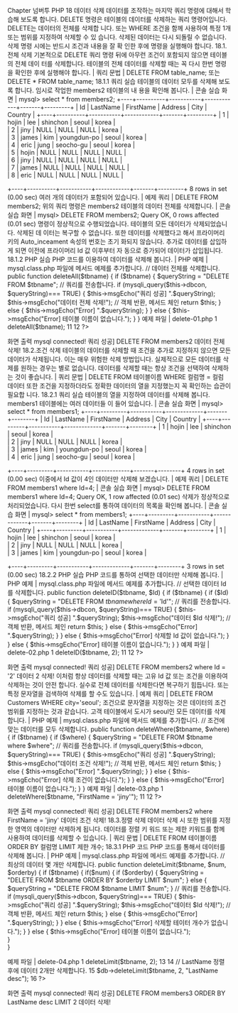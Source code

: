 
Chapter 
넘버투 PHP 
18 
데이터 삭제 
데이터를 조작하는 마지막 쿼리 명령에 대해서 학습해 보도록 합니다. DELETE 명령은 테이블의 데이터를 삭제하는 쿼리 명령어입니다. DELETE는 데이터의 전체를 삭제합 니다. 또는 WHERE 조건을 함께 사용하여 특정 1개 또는 범위를 지정하여 삭제할 수 있 습니다. 
삭제된 데이터는 다시 되돌릴 수 없습니다. 삭제 명령 시에는 반드시 조건과 내용을 잘 확 인한 후에 명령을 실행해야 합니다. 
18.1.전체 삭제 
기본적으로 DELETE 쿼리 명령 뒤에 아무런 조건이 포함되지 않으면 테이블의 전체 데이 터를 삭제합니다. 테이블의 전체 데이터를 삭제할 때는 꼭 다시 한번 명령을 확인한 후에 실행해야 합니다. 
| 쿼리 문법 | 
DELETE FROM table_name; 또는 
DELETE * FROM table_name; 
18.1.1 쿼리 실습 
테이블의 데이터 모두를 삭제해 보도록 합니다. 임시로 작업한 members2 테이블의 내 
용을 확인해 봅니다. 
| 콘솔 실습 화면 | 
mysql> select * from members2; +----+----------+-----------+------------+-------+---------+ | Id | LastName | FirstName | Address    | City | Country | +----+----------+-----------+------------+-------+---------+ 
| 1 | hojin  | lee  | shinchon  | seoul | korea  |  
| 2 | jiny  | NULL  | NULL  | NULL | korea  |  
| 3 | james  | kim  | youngdun-po | seoul | korea  |  
| 4 | eric  | jung  | seocho-gu  | seoul | korea  |  
| 5 | hojin  | NULL  | NULL  | NULL | NULL  |  
| 6 | jiny  | NULL  | NULL  | NULL | NULL  |  
| 7 | james  | NULL  | NULL  | NULL | NULL  |  
| 8 | eric  | NULL  | NULL  | NULL | NULL  |  

+----+----------+-----------+------------+-------+---------+ 8 rows in set (0.00 sec) 
여러 개의 데이터가 포함되어 있습니다. 
| 예제 쿼리 | 
DELETE FROM members2; 
위의 쿼리 명령은 members2 테이블의 데이터 전체를 삭제합니다. 
| 콘솔 실습 화면 | 
mysql> DELETE FROM members2; Query OK, 0 rows affected (0.01 sec) 
명령이 정상적으로 수행되었습니다. 테이블의 모든 데이터가 삭제되었습니다. 삭제된 데 이터는 복구할 수 없습니다. 
또한 데이터를 삭제했다고 해서 프라이머리 키의 Auto_inceament 속성의 번호는 초기 화되지 않습니다. 추가로 데이터를 삽입하게 되면 이전에 프라이머리 Id 값 이후부터 자 동으로 증가되어 데이터가 삽입됩니다. 
18.1.2 PHP 실습 
PHP 코드를 이용하여 데이터를 삭제해 봅니다. 
| PHP 예제 | 
mysql.class.php 파일에 메서드 예제를 추가합니다. 
// 데이터 전체를 삭제합니다. public function deleteAll($tbname) { 
if ($tbname) { $queryString = "DELETE FROM $tbname"; 
// 쿼리를 전송합니다. 
if (mysqli_query($this->dbcon, $queryString)=== TRUE) { $this->msgEcho("쿼리 성공] ".$queryString); $this->msgEcho("데이터 전체 삭제!"); 
// 객체 반환, 메서드 체인 return $this; 
} else { $this->msgEcho("Error] ".$queryString); } 
} else { $this->msgEcho("Error] 테이블 이름이 없습니다."); } } 
예제 파일 | delete-01.php 
1  <?php  
2  
3  include "dbinfo.php";  
4  include "mysql.class.php";  
5  
6  // ++ Mysqli DB 연결.  
7  $db = new JinyMysql();  
8  
9  $tbname = "members2";  
10  $db->deleteAll($tbname);  
11  
12  ?>  

화면 출력 
mysql connected! 쿼리 성공] DELETE FROM members2 데이터 전체 삭제! 
18.2.조건 삭제 
테이블의 데이터를 삭제할 때 조건을 추가로 지정하지 않으면 모든 데이터가 삭제됩니다. 이는 매우 위험한 삭제 방법입니다. 
실제적으로 모든 데이터를 삭제를 원하는 경우는 별로 없습니다. 데이터를 삭제할 때는 
항상 조건을 선택하여 삭제하는 것이 좋습니다. 
| 쿼리 문법 | 
DELETE FROM 테이블이름 WHERE 컬럼명 = 컬럼 데이터 
또한 조건을 지정하더라도 정확한 데이터의 열을 지정했는지 꼭 확인하는 습관이 필요합 
니다. 
18.2.1 쿼리 실습 
테이블의 열을 지정하여 데이터를 삭제해 봅니다. members1 테이블에는 여러 데이터들 
이 들어 있습니다. 
| 콘솔 실습 화면 | 
mysql> select * from members1; +----+---------+-----------+-------------+-------+--------+ | Id | LastName | FirstName | Address | City | Country | +----+---------+-----------+-------------+-------+--------+ 
| 1 | hojin  | lee  | shinchon   | seoul | korea   |  
| 2 | jiny  | NULL  | NULL  | NULL | korea  |  
| 3 | james  | kim   | youngdun-po | seoul | korea   |  
| 4 | eric  | jung  | seocho-gu   | seoul | korea    |  

+----+---------+-----------+-------------+-------+--------+ 4 rows in set (0.00 sec) 
이중에서 Id 값이 4인 데이터만 삭제해 보겠습니다. 
| 예제 쿼리 | 
DELETE FROM members1 where Id=4; 
| 콘솔 실습 화면 | 
mysql> DELETE FROM members1 where Id=4; Query OK, 1 row affected (0.01 sec) 
삭제가 정상적으로 처리되었습니다. 다시 한번 select를 통하여 데이터의 목록을 확인해 
봅니다. 
| 콘솔 실습 화면 | 
mysql> select * from members1; +----+---------+-----------+-------------+-------+--------+ | Id | LastName | FirstName | Address | City | Country | +----+---------+-----------+-------------+-------+--------+ 
| 1 | hojin  | lee  | shinchon   | seoul | korea   |  
| 2 | jiny  | NULL  | NULL  | NULL | korea  |  
| 3 | james  | kim   | youngdun-po | seoul | korea   |  

+----+---------+-----------+-------------+-------+--------+ 3 rows in set (0.00 sec) 
18.2.2 PHP 실습 
PHP 코드를 통하여 선택한 데이터만 삭제해 봅니다. 
| PHP 예제 | 
mysql.class.php 파일에 메서드 예제를 추가합니다. 
// 선택한 데이터 Id를 삭제합니다. public function deleteID($tbname, $Id) { 
if ($tbname) { 
if ($Id) { 
$queryString = "DELETE FROM $tbname where Id = '$Id'"; 
// 쿼리를 전송합니다. 
if (mysqli_query($this->dbcon, $queryString)=== TRUE) { $this->msgEcho("쿼리 성공] ".$queryString); $this->msgEcho("데이터 $Id 삭제!"); 
// 객체 반환, 메서드 체인 return $this; 
} else { $this->msgEcho("Error] ".$queryString); } 
} else { $this->msgEcho("Error] 삭제할 Id 값이 없습니다."); } 
} else { $this->msgEcho("Error] 테이블 이름이 없습니다."); } } 
예제 파일 | delete-02.php 
1  <?php  
2  
3  include "dbinfo.php";  
4  include "mysql.class.php";  
5  
6  // ++ Mysqli DB 연결.  
7  $db = new JinyMysql();  
8  
9  $tbname = "members2";  
10  $db->deleteID($tbname, 2);  
11  
12  ?>  

화면 출력 
mysql connected! 쿼리 성공] DELETE FROM members2 where Id = '2' 데이터 2 삭제! 
이처럼 항상 데이터를 삭제할 때는 고유 Id 값 또는 조건을 이용하여 삭제하는 것이 안전 
합니다. 실수로 전체 데이터를 삭제한다면 복구하기 힘듭니다. 
또는 특정 문자열을 검색하여 삭제를 할 수도 있습니다. 
| 예제 쿼리 | 
DELETE FROM Customers WHERE city='seoul'; 
조건으로 문자열을 지정하는 것은 데이터의 조건 범위를 지정하는 것과 같습니다. 고객 
테이블에서 도시가 seoul인 모든 데이터를 삭제합니다. 
| PHP 예제 | 
mysql.class.php 파일에 메서드 예제를 추가합니다. 
// 조건에 맞는 데이터를 모두 삭제합니다. public function deleteWhere($tbname, $where) { 
if ($tbname) { if ($where) { $queryString = "DELETE FROM $tbname where $where"; 
// 쿼리를 전송합니다. 
if (mysqli_query($this->dbcon, $queryString)=== TRUE) { $this->msgEcho("쿼리 성공] ".$queryString); $this->msgEcho("데이터 조건 삭제!"); 
// 객체 반환, 메서드 체인 return $this; 
} else { $this->msgEcho("Error] ".$queryString); } 
} else { $this->msgEcho("Error] 삭제 조건이 없습니다."); 
} } else { $this->msgEcho("Error] 테이블 이름이 없습니다."); } } 
예제 파일 | delete-03.php 
1  <?php  
2  
3  include "dbinfo.php";  
4  include "mysql.class.php";  
5  
6  // ++ Mysqli DB 연결.  
7  $db = new JinyMysql();  
8  
9  $tbname = "members2";  
10  $db->deleteWhere($tbname, "FirstName = 'jiny'");  
11  
12  ?>  

화면 출력 
mysql connected! 쿼리 성공] DELETE FROM members2 where FirstName = 'jiny' 데이터 조건 삭제! 
18.3.정렬 삭제 
데이터 삭제 시 또한 범위를 지정한 영역의 데이터만 삭제하게 됩니다. 데이터를 정렬 키 워드 또는 제한 키워드를 함께 사용하여 데이터를 삭제할 수 있습니다. 
| 쿼리 문법 | 
DELETE FROM 테이블이름 ORDER BY 컬럼명 LIMIT 제한 개수; 
18.3.1 PHP 코드 
PHP 코드를 통해서 데이터를 삭제해 봅니다. 
| PHP 예제 | 
mysql.class.php 파일에 메서드 예제를 추가합니다. 
// 최상의 데이터 몇 개만 삭제합니다. public function deleteLimit($tbname, $num, $orderby) { 
if ($tbname) { if($num) { 
if ($orderby) { $queryString = "DELETE FROM $tbname ORDER BY $orderby LIMIT $num"; 
} else { $queryString = "DELETE FROM $tbname LIMIT $num"; } 
// 쿼리를 전송합니다. 
if (mysqli_query($this->dbcon, $queryString)=== TRUE) { $this->msgEcho("쿼리 성공] ".$queryString); $this->msgEcho("데이터 $Id 삭제!"); 
// 객체 반환, 메서드 체인 return $this; 
} else { $this->msgEcho("Error] ".$queryString); } 
} else { $this->msgEcho("Error] 삭제할 테이터 개수가 없습니다."); } 
} else { 
$this->msgEcho("Error] 테이블 이름이 없습니다.");  
}  
}  

예제 파일 | delete-04.php 
1  <?php  
2  
3  include "dbinfo.php";  
4  include "mysql.class.php";  
5  
6  // ++ Mysqli DB 연결.  
7  $db = new JinyMysql();  
8  
9  $tbname = "members3";  
10  
11  // 최상위 데이터 2개만 삭제합니다.  
12  $db->deleteLimit($tbname, 2);  
13  
14  // LastName 정렬 후에 데이터 2개만 삭제합니다.  
15  $db->deleteLimit($tbname, 2, "LastName desc");  
16  ?>  

화면 출력 
mysql connected! 쿼리 성공] DELETE FROM members3 ORDER BY LastName desc LIMIT 2 데이터 삭제! 
